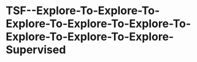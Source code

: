 # TSF--Explore-To-Explore-To-Explore-To-Explore-To-Explore-To-Explore-To-Explore-To-Explore-Supervised